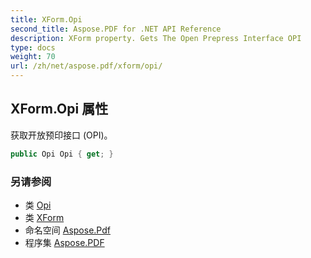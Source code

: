 ```yaml
---
title: XForm.Opi
second_title: Aspose.PDF for .NET API Reference
description: XForm property. Gets The Open Prepress Interface OPI
type: docs
weight: 70
url: /zh/net/aspose.pdf/xform/opi/
---
```

## XForm.Opi 属性

获取开放预印接口 (OPI)。

```csharp
public Opi Opi { get; }
```

### 另请参阅

* 类 [Opi](../../opi/)
* 类 [XForm](../)
* 命名空间 [Aspose.Pdf](../../../aspose.pdf/)
* 程序集 [Aspose.PDF](../../../)
